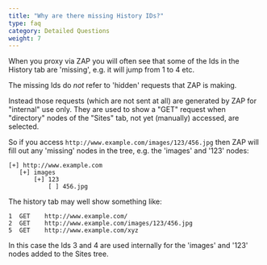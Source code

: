 ```yaml
---
title: "Why are there missing History IDs?"
type: faq
category: Detailed Questions
weight: 7
---
```


When you proxy via ZAP you will often see that some of the Ids in the History
tab are 'missing', e.g. it will jump from 1 to 4 etc.

The missing Ids do _not_ refer to 'hidden' requests that ZAP is making.

Instead those requests (which are not sent at all) are generated by ZAP for
"internal" use only. They are used to show a "GET" request when "directory"
nodes of the "Sites" tab, not yet (manually) accessed, are selected.

So if you access `http://www.example.com/images/123/456.jpg` then ZAP will
fill out any 'missing' nodes in the tree, e.g. the 'images' and '123' nodes:

```text
[+] http://www.example.com
   [+] images
       [+] 123
           [ ] 456.jpg
```

The history tab may well show something like:

```text
1  GET    http://www.example.com/
2  GET    http://www.example.com/images/123/456.jpg
5  GET    http://www.example.com/xyz
```

In this case the Ids 3 and 4 are used internally for the 'images' and '123'
nodes added to the Sites tree.
